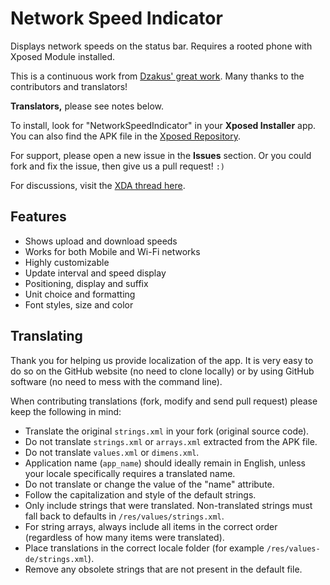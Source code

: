 Network Speed Indicator
=======================

Displays network speeds on the status bar. Requires a rooted phone with Xposed Module installed.

This is a continuous work from [Dzakus' great work](http://repo.xposed.info/module/pl.com.android.networkspeedindicator). Many thanks to the contributors and translators!

**Translators,** please see notes below.

To install, look for "NetworkSpeedIndicator" in your **Xposed Installer** app. You can also find the APK file in the [Xposed Repository](http://repo.xposed.info/module/tw.fatminmin.xposed.networkspeedindicator).

For support, please open a new issue in the **Issues** section. Or you could fork and fix the issue, then give us a pull request! `:)`

For discussions, visit the [XDA thread here](http://forum.xda-developers.com/xposed/modules/xposed-networkspeedindicator-v0-9-t2636971).

Features
--------
 * Shows upload and download speeds
 * Works for both Mobile and Wi-Fi networks
 * Highly customizable
  * Update interval and speed display
  * Positioning, display and suffix
  * Unit choice and formatting
  * Font styles, size and color

Translating
-----------
Thank you for helping us provide localization of the app. It is very easy to do so on the GitHub website (no need to clone locally) or by using GitHub software (no need to mess with the command line).

When contributing translations (fork, modify and send pull request) please keep the following in mind:
 * Translate the original `strings.xml` in your fork (original source code).
 * Do not translate `strings.xml` or `arrays.xml` extracted from the APK file.
 * Do not translate `values.xml` or `dimens.xml`.
 * Application name (`app_name`) should ideally remain in English, unless your locale specifically requires a translated name.
 * Do not translate or change the value of the "name" attribute.
 * Follow the capitalization and style of the default strings.
 * Only include strings that were translated. Non-translated strings must fall back to defaults in `/res/values/strings.xml`.
 * For string arrays, always include all items in the correct order (regardless of how many items were translated).
 * Place translations in the correct locale folder (for example `/res/values-de/strings.xml`).
 * Remove any obsolete strings that are not present in the default file.
